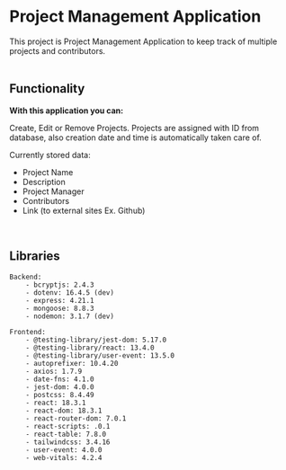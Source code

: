 # Project Management Application

This project is Project Management Application to keep track of multiple projects and contributors.
<br />
<br />

## Functionality

**With this application you can:**

Create, Edit or Remove Projects. Projects are assigned with ID from database, also creation date and time is automatically taken care of.

Currently stored data:
- Project Name
- Description
- Project Manager
- Contributors
- Link (to external sites Ex. Github)
<br />

## Libraries

    Backend:
        - bcryptjs: 2.4.3
        - dotenv: 16.4.5 (dev)
        - express: 4.21.1
        - mongoose: 8.8.3
        - nodemon: 3.1.7 (dev)

    Frontend:
        - @testing-library/jest-dom: 5.17.0
        - @testing-library/react: 13.4.0
        - @testing-library/user-event: 13.5.0
        - autoprefixer: 10.4.20
        - axios: 1.7.9
        - date-fns: 4.1.0
        - jest-dom: 4.0.0
        - postcss: 8.4.49
        - react: 18.3.1
        - react-dom: 18.3.1
        - react-router-dom: 7.0.1
        - react-scripts: .0.1
        - react-table: 7.8.0
        - tailwindcss: 3.4.16
        - user-event: 4.0.0
        - web-vitals: 4.2.4
